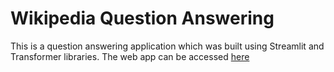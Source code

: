 # Wikipedia Question Answering


This is a question answering application which was built using Streamlit and Transformer libraries. The web app can be accessed [here](
https://share.streamlit.io/seunboy1/machine-learning-deployment/main/Streamlit/Question_Answering/app.py)
